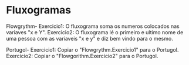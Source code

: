 # Fluxogramas
Flowgrythm-
Exercicio1: O fluxograma soma os numeros colocados nas variaves "x e Y".
Exercicio2: O fluxograma lé o primeiro e ultimo nome de uma pessoa com as variaveis "x e y" e diz bem vindo para o mesmo.

Portugol-
Exercicio1: Copiar o "Flowgrythm.Exercicio1" para o Portugol.
Exercicio2: Copiar o "Flowgorithm.Exercicio2" para o Portugol.
